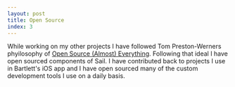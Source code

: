 ```yaml
---
layout: post
title: Open Source
index: 3
---
```


While working on my other projects I have followed Tom Preston-Werners
phyilosophy of
[Open Source (Almost)
Everything](http://tom.preston-werner.com/2011/11/22/open-source-everything.html).
Following that ideal I have open sourced components of Sail. I have
contributed back to projects I use in Bartlett's iOS app and I have open
sourced many of the custom development tools I use on a daily basis.

